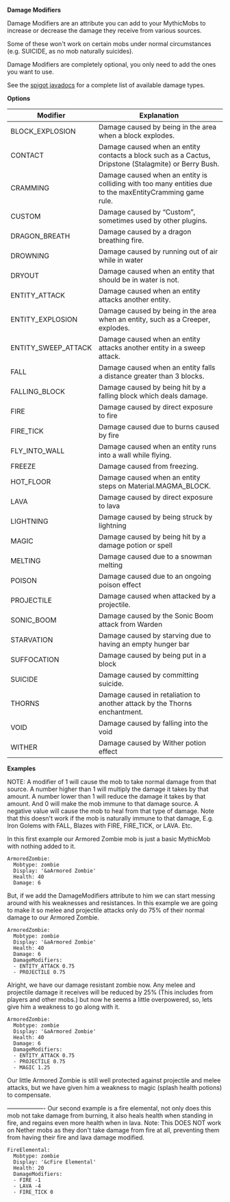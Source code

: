 **Damage Modifiers**

Damage Modifiers are an attribute you can add to your MythicMobs to increase or decrease the damage they receive from various sources.

Some of these won't work on certain mobs under normal circumstances (e.g. SUICIDE, as no mob naturally suicides).

Damage Modifiers are completely optional, you only need to add the ones you want to use.

See the [spigot javadocs](https://hub.spigotmc.org/javadocs/spigot/org/bukkit/event/entity/EntityDamageEvent.DamageCause.html) for a complete list of available damage types.

**Options**

| Modifier| Explanation   |
| ------------------- | ------------------------------------------------------------------ |
| BLOCK_EXPLOSION | Damage caused by being in the area when a block explodes.  |
| CONTACT | Damage caused when an entity contacts a block such as a Cactus, Dripstone (Stalagmite) or Berry Bush.  |
| CRAMMING|Damage caused when an entity is colliding with too many entities due to the maxEntityCramming game rule. |
| CUSTOM  | Damage caused by “Custom”, sometimes used by other plugins.|
| DRAGON_BREATH   | Damage caused by a dragon breathing fire.  |
| DROWNING| Damage caused by running out of air while in water |
| DRYOUT  | Damage caused when an entity that should be in water is not.   |
| ENTITY_ATTACK   | Damage caused when an entity attacks another entity.   |
| ENTITY_EXPLOSION| Damage caused by being in the area when an entity, such as a Creeper, explodes. |
| ENTITY_SWEEP_ATTACK | Damage caused when an entity attacks another entity in a sweep attack. |
| FALL| Damage caused when an entity falls a distance greater than 3 blocks. |
| FALLING_BLOCK   | Damage caused by being hit by a falling block which deals damage.  |
| FIRE| Damage caused by direct exposure to fire   |
| FIRE_TICK   | Damage caused due to burns caused by fire  |
| FLY_INTO_WALL   | Damage caused when an entity runs into a wall while flying.|
| FREEZE  | Damage caused from freezing.  |
| HOT_FLOOR   | Damage caused when an entity steps on Material.MAGMA_BLOCK.|
| LAVA| Damage caused by direct exposure to lava   |
| LIGHTNING   | Damage caused by being struck by lightning |
| MAGIC   | Damage caused by being hit by a damage potion or spell |
| MELTING | Damage caused due to a snowman melting|
| POISON  | Damage caused due to an ongoing poison effect  |
| PROJECTILE  | Damage caused when attacked by a projectile.   |
| SONIC_BOOM  | Damage caused by the Sonic Boom attack from Warden |
| STARVATION  | Damage caused by starving due to having an empty hunger bar|
| SUFFOCATION | Damage caused by being put in a block |
| SUICIDE | Damage caused by committing suicide.  |
| THORNS  | Damage caused in retaliation to another attack by the Thorns enchantment. |
| VOID| Damage caused by falling into the void|
| WITHER  | Damage caused by Wither potion effect |



**Examples**

NOTE: A modifier of 1 will cause the mob to take normal damage from that source. A number higher than 1 will multiply the damage it takes by that amount. A number lower than 1 will reduce the damage it takes by that amount. And 0 will make the mob immune to that damage source.
A negative value will cause the mob to heal from that type of damage. Note that this doesn't work if the mob is naturally immune to that damage, E.g. Iron Golems with FALL, Blazes with FIRE, FIRE_TICK, or LAVA. Etc.

In this first example our Armored Zombie mob is just a basic MythicMob with nothing added to it.

```
ArmoredZombie:
  Mobtype: zombie
  Display: '&aArmored Zombie'
  Health: 40
  Damage: 6
```

But, if we add the DamageModifiers attribute to him we can start messing around with his weaknesses and resistances. In this example we are going to make it so melee and projectile attacks only do 75% of their normal damage to our Armored Zombie.

```
ArmoredZombie:
  Mobtype: zombie
  Display: '&aArmored Zombie'
  Health: 40
  Damage: 6
  DamageModifiers:
  - ENTITY_ATTACK 0.75
  - PROJECTILE 0.75
```

Alright, we have our damage resistant zombie now. Any melee and projectile damage it receives will be reduced by 25% (This includes from players and other mobs.) but now he seems a little overpowered, so, lets give him a weakness to go along with it.

```
ArmoredZombie:
  Mobtype: zombie
  Display: '&aArmored Zombie'
  Health: 40
  Damage: 6
  DamageModifiers:
  - ENTITY_ATTACK 0.75
  - PROJECTILE 0.75
  - MAGIC 1.25
```

Our little Armored Zombie is still well protected against projectile and melee attacks, but we have given him a weakness to magic (splash health potions) to compensate.

——————-
Our second example is a fire elemental, not only does this mob not take damage from burning, it also heals health when standing in fire, and regains even more health when in lava. Note: This DOES NOT work on Nether mobs as they don't take damage from fire at all, preventing them from having their fire and lava damage modified.

```
FireElemental:
  Mobtype: zombie
  Display: '&cFire Elemental'
  Health: 20
  DamageModifiers:
  - FIRE -1
  - LAVA -4
  - FIRE_TICK 0
```